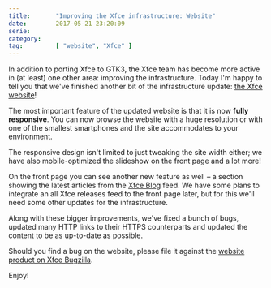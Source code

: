 ```yaml
---
title:       "Improving the Xfce infrastructure: Website"
date:        2017-05-21 23:20:09
serie:       
category:    
tag:         [ "website", "Xfce" ]
---
```


In addition to porting Xfce to GTK3, the Xfce team has become more active in (at least) one other area: improving the infrastructure. Today I'm happy to tell you that we've finished another bit of the infrastructure update: [the Xfce website](https://xfce.org/)!

The most important feature of the updated website is that it is now **fully responsive**. You can now browse the website with a huge resolution or with one of the smallest smartphones and the site accommodates to your environment.

The responsive design isn't limited to just tweaking the site width either; we have also mobile-optimized the slideshow on the front page and a lot more!

On the front page you can see another new feature as well – a section showing the latest articles from the [Xfce Blog](https://blog.xfce.org/) feed. We have some plans to integrate an all Xfce releases feed to the front page later, but for this we'll need some other updates for the infrastructure.

Along with these bigger improvements, we've fixed a bunch of bugs, updated many HTTP links to their HTTPS counterparts and updated the content to be as up-to-date as possible.

Should you find a bug on the website, please file it against the [website product on Xfce Bugzilla](https://bugzilla.xfce.org/enter_bug.cgi?product=www.xfce.org&component=General).

Enjoy!
